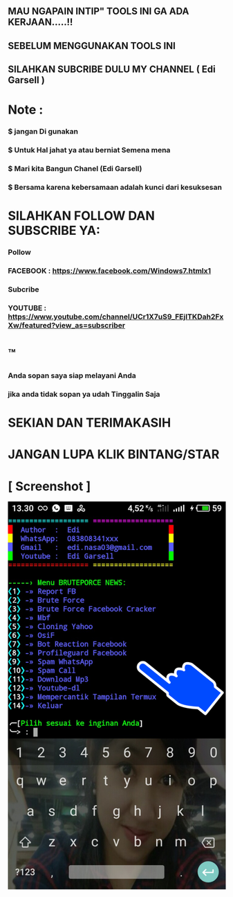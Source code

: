 
## MAU NGAPAIN INTIP" TOOLS INI GA ADA KERJAAN.....!!
## SEBELUM MENGGUNAKAN TOOLS INI
## SILAHKAN SUBCRIBE DULU MY CHANNEL ( Edi Garsell )

# Note :
### $ jangan Di gunakan 
### $ Untuk Hal jahat ya atau berniat Semena mena
### $ Mari kita Bangun Chanel (Edi Garsell)
### $ Bersama karena kebersamaan adalah kunci dari kesuksesan

# SILAHKAN FOLLOW DAN SUBSCRIBE YA:
### Pollow 
### FACEBOOK : https://www.facebook.com/Windows7.htmlx1
### Subcribe 
### YOUTUBE  : https://www.youtube.com/channel/UCr1X7uS9_FEjITKDah2FxXw/featured?view_as=subscriber
# ™
### Anda sopan saya siap melayani Anda
### jika anda tidak sopan ya udah Tinggalin Saja 
# SEKIAN DAN TERIMAKASIH 
# JANGAN LUPA KLIK BINTANG/STAR

# [ Screenshot ]
<img src=".images/screenshot.png "/>
